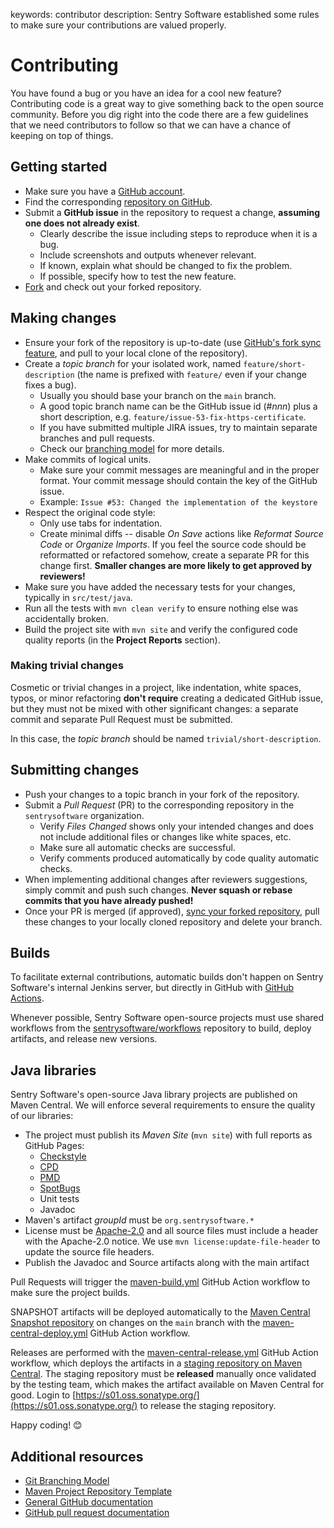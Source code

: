 keywords: contributor
description: Sentry Software established some rules to make sure your contributions are valued properly.
<!--
  ╱╲╱╲╱╲╱╲╱╲╱╲╱╲╱╲╱╲╱╲╱╲╱╲╱╲╱╲╱╲╱╲╱╲╱╲╱╲╱╲
  Open Sentry Web Site
  ჻჻჻჻჻჻
  Copyright 2023 - 2024 Sentry Software
  ჻჻჻჻჻჻
  Permission is hereby granted, free of charge, to any person obtaining a copy
  of this software and associated documentation files (the "Software"), to deal
  in the Software without restriction, including without limitation the rights
  to use, copy, modify, merge, publish, distribute, sublicense, and/or sell
  copies of the Software, and to permit persons to whom the Software is
  furnished to do so, subject to the following conditions:

  The above copyright notice and this permission notice shall be included in
  all copies or substantial portions of the Software.

  THE SOFTWARE IS PROVIDED "AS IS", WITHOUT WARRANTY OF ANY KIND, EXPRESS OR
  IMPLIED, INCLUDING BUT NOT LIMITED TO THE WARRANTIES OF MERCHANTABILITY,
  FITNESS FOR A PARTICULAR PURPOSE AND NONINFRINGEMENT. IN NO EVENT SHALL THE
  AUTHORS OR COPYRIGHT HOLDERS BE LIABLE FOR ANY CLAIM, DAMAGES OR OTHER
  LIABILITY, WHETHER IN AN ACTION OF CONTRACT, TORT OR OTHERWISE, ARISING FROM,
  OUT OF OR IN CONNECTION WITH THE SOFTWARE OR THE USE OR OTHER DEALINGS IN
  THE SOFTWARE.
  ╲╱╲╱╲╱╲╱╲╱╲╱╲╱╲╱╲╱╲╱╲╱╲╱╲╱╲╱╲╱╲╱╲╱╲╱╲╱╲╱
  -->

# Contributing

You have found a bug or you have an idea for a cool new feature? Contributing code is a great way to give something back to
the open source community. Before you dig right into the code there are a few guidelines that we need contributors to
follow so that we can have a chance of keeping on top of things.

<!-- MACRO{toc|fromDepth=1|toDepth=2|id=toc} -->

## Getting started

* Make sure you have a [GitHub account](https://github.com/join).
* Find the corresponding [repository on GitHub](repos.html).
* Submit a **GitHub issue** in the repository to request a change, **assuming one does not already exist**.
  * Clearly describe the issue including steps to reproduce when it is a bug.
  * Include screenshots and outputs whenever relevant.
  * If known, explain what should be changed to fix the problem.
  * If possible, specify how to test the new feature.
* [Fork](https://docs.github.com/en/pull-requests/collaborating-with-pull-requests/working-with-forks/fork-a-repo) and check out your forked repository.

## Making changes

* Ensure your fork of the repository is up-to-date (use [GitHub's fork sync feature](https://docs.github.com/en/pull-requests/collaborating-with-pull-requests/working-with-forks/syncing-a-fork), and pull to your local clone of the repository).
* Create a _topic branch_ for your isolated work, named `feature/short-description` (the name is prefixed with `feature/` even if your change fixes a bug).
  * Usually you should base your branch on the `main` branch.
  * A good topic branch name can be the GitHub issue id (#_nnn_) plus a short description, e.g. `feature/issue-53-fix-https-certificate`.
  * If you have submitted multiple JIRA issues, try to maintain separate branches and pull requests.
  * Check our [branching model](branching.html) for more details.
* Make commits of logical units.
  * Make sure your commit messages are meaningful and in the proper format. Your commit message should contain the key of the GitHub issue.
  * Example: `Issue #53: Changed the implementation of the keystore`
* Respect the original code style:
  * Only use tabs for indentation.
  * Create minimal diffs -- disable _On Save_ actions like _Reformat Source Code_ or _Organize Imports_. If you feel the source code should be reformatted or refactored somehow, create a separate PR for this change first. **Smaller changes are more likely to get approved by reviewers!**
* Make sure you have added the necessary tests for your changes, typically in `src/test/java`.
* Run all the tests with `mvn clean verify` to ensure nothing else was accidentally broken.
* Build the project site with `mvn site` and verify the configured code quality reports (in the **Project Reports** section).

### Making trivial changes

Cosmetic or trivial changes in a project, like indentation, white spaces, typos, or minor refactoring **don't require** creating a dedicated GitHub issue, but they must not be mixed with other significant changes: a separate commit and separate Pull Request must be submitted.

In this case, the _topic branch_ should be named `trivial/short-description`.

## Submitting changes

* Push your changes to a topic branch in your fork of the repository.
* Submit a _Pull Request_ (PR) to the corresponding repository in the `sentrysoftware` organization.
  * Verify _Files Changed_ shows only your intended changes and does not include additional files or changes like white spaces, etc.
  * Make sure all automatic checks are successful.
  * Verify comments produced automatically by code quality automatic checks.
* When implementing additional changes after reviewers suggestions, simply commit and push such changes. **Never squash or rebase commits that you have already pushed!**
* Once your PR is merged (if approved), [sync your forked repository](https://docs.github.com/en/pull-requests/collaborating-with-pull-requests/working-with-forks/syncing-a-fork), pull these changes to your locally cloned repository and delete your branch.

## Builds

To facilitate external contributions, automatic builds don't happen on Sentry Software's internal Jenkins server, but directly in GitHub with [GitHub Actions](https://docs.github.com/en/actions/quickstart).

Whenever possible, Sentry Software open-source projects must use shared workflows from the [sentrysoftware/workflows](https://github.com/sentrysoftware/workflows) repository to build, deploy artifacts, and release new versions.

## Java libraries

Sentry Software's open-source Java library projects are published on Maven Central. We will enforce several requirements to ensure the quality of our libraries:

* The project must publish its _Maven Site_ (`mvn site`) with full reports as GitHub Pages:
  * [Checkstyle](https://checkstyle.org/)
  * [CPD](https://docs.pmd-code.org/latest/pmd_userdocs_cpd.html)
  * [PMD](https://pmd.github.io/)
  * [SpotBugs](https://spotbugs.github.io/)
  * Unit tests
  * Javadoc
* Maven's artifact _groupId_ must be `org.sentrysoftware.*`
* License must be [Apache-2.0](https://www.apache.org/licenses/LICENSE-2.0) and all source files must include a header with the Apache-2.0 notice. We use `mvn license:update-file-header` to update the source file headers.
* Publish the Javadoc and Source artifacts along with the main artifact

Pull Requests will trigger the [maven-build.yml](https://github.com/sentrysoftware/workflows/blob/main/.github/workflows/maven-build.yml) GitHub Action workflow to make sure the project builds.

SNAPSHOT artifacts will be deployed automatically to the [Maven Central Snapshot repository](https://s01.oss.sonatype.org/content/repositories/snapshots/) on changes on the `main` branch with the [maven-central-deploy.yml](https://github.com/sentrysoftware/workflows/blob/main/.github/workflows/maven-central-deploy.yml) GitHub Action workflow.

Releases are performed with the [maven-central-release.yml](https://github.com/sentrysoftware/workflows/blob/main/.github/workflows/maven-central-release.yml) GitHub Action workflow, which deploys the artifacts in a [staging repository on Maven Central](https://s01.oss.sonatype.org/content/groups/staging). The staging repository must be **released** manually once validated by the testing team, which makes the artifact available on Maven Central for good. Login to [https://s01.oss.sonatype.org/](https://s01.oss.sonatype.org/) to release the staging repository.

Happy coding! 😊

## Additional resources

* [Git Branching Model](branching.html)
* [Maven Project Repository Template](https://github.com/sentrysoftware/oss-maven-template)
* [General GitHub documentation](https://help.github.com/)
* [GitHub pull request documentation](https://docs.github.com/en/pull-requests/collaborating-with-pull-requests/proposing-changes-to-your-work-with-pull-requests/creating-a-pull-request)
